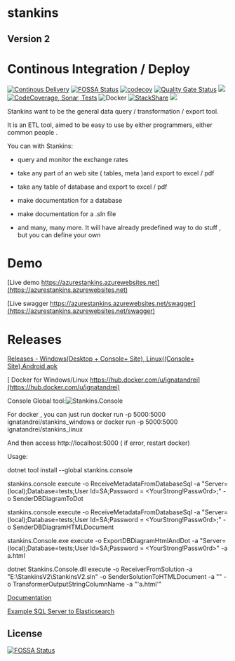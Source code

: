 # stankins
## Version 2 

# Continous Integration / Deploy

[![Continous Delivery](https://dev.azure.com/ignatandrei0674/stankinsv2/_apis/build/status/ignatandrei.stankins?branchName=master)](https://dev.azure.com/ignatandrei0674/stankinsv2/_build/latest?definitionId=1?branchName=master) [![FOSSA Status](https://app.fossa.io/api/projects/git%2Bgithub.com%2Fignatandrei%2Fstankins.svg?type=shield)](https://app.fossa.io/projects/git%2Bgithub.com%2Fignatandrei%2Fstankins?ref=badge_shield)
 [![codecov](https://codecov.io/gh/ignatandrei/stankins/branch/master/graph/badge.svg)](https://codecov.io/gh/ignatandrei/stankins) [![Quality Gate Status](https://sonarcloud.io/api/project_badges/measure?project=ignatandrei_stankins&metric=alert_status)](https://sonarcloud.io/dashboard?id=ignatandrei_stankins)  <img src='https://img.shields.io/azure-devops/tests/ignatandrei0674/stankinsv2/1.svg'></a>[![CodeCoverage, Sonar, Tests](https://dev.azure.com/ignatandrei0674/stankinsv2/_apis/build/status/ignatandrei.stankins?branchName=master&jobName=FullTestOnLinux&label=FullTest)](https://dev.azure.com/ignatandrei0674/stankinsv2/_apis/build/status/ignatandrei.stankins?branchName=master&jobName=FullTestOnLinux&label=FullTest)
![Docker](https://img.shields.io/docker/pulls/ignatandrei/stankins_linux.svg?maxAge=604800) [![StackShare](http://img.shields.io/badge/tech-stack-0690fa.svg?style=flat)](https://stackshare.io/ignatandrei/stankins)
![](https://img.shields.io/github/last-commit/ignatandrei/stankins.svg?style=flat)

Stankins want to be the general data query / transformation / export tool. 

It is an ETL tool, aimed to be easy to use by either programmers, either common people .

You can with Stankins:

- query and monitor the exchange rates

- take any part of an web site ( tables, meta )and export to excel / pdf

- take any table of database and export to excel / pdf

- make documentation for a database

- make documentation for a .sln file

- and many, many more. It will have already predefined way to do stuff , but you can define your own




# Demo
[Live demo https://azurestankins.azurewebsites.net](https://azurestankins.azurewebsites.net)

[Live swagger https://azurestankins.azurewebsites.net/swagger](https://azurestankins.azurewebsites.net/swagger)

# Releases

<a href='https://github.com/ignatandrei/stankins/releases'>Releases - Windows(Desktop + Console+ Site), Linux((Console+ Site),Android apk</a>

[ Docker for Windows/Linux https://hub.docker.com/u/ignatandrei](https://hub.docker.com/u/ignatandrei)

Console Global tool:![Stankins.Console](https://img.shields.io/nuget/v/stankins.console.svg?label=Stankins%20Console&style=flat)

For docker , you can just run 
docker run -p 5000:5000 ignatandrei/stankins_windows
or
docker run -p 5000:5000 ignatandrei/stankins_linux

And then access http://localhost:5000
( if error, restart docker)

Usage:

dotnet tool install --global stankins.console

stankins.console execute -o ReceiveMetadataFromDatabaseSql -a "Server=(local);Database=tests;User Id=SA;Password = <YourStrong!Passw0rd>;"  -o SenderDBDiagramToDot

stankins.console execute -o ReceiveMetadataFromDatabaseSql -a "Server=(local);Database=tests;User Id=SA;Password = <YourStrong!Passw0rd>;"  -o SenderDBDiagramHTMLDocument

stankins.Console.exe execute -o ExportDBDiagramHtmlAndDot -a "Server=(local);Database=tests;User Id=SA;Password = <YourStrong!Passw0rd>" -a a.html

dotnet Stankins.Console.dll execute -o ReceiverFromSolution -a "E:\StankinsV2\StankinsV2.sln" -o SenderSolutionToHTMLDocument -a "" -o TransformerOutputStringColumnName -a "'a.html'"


<a href='https://cdn.rawgit.com/ignatandrei/stankins/74e25fbe/Documentation/Help/index.html'>Documentation</a>

<a href='https://cdn.rawgit.com/ignatandrei/stankins/74e25fbe/Documentation/Help/html/e6e8966d-f7ce-8571-98f2-b26beb8d1666.htm'>Example SQL Server to Elasticsearch</a>





## License
[![FOSSA Status](https://app.fossa.io/api/projects/git%2Bgithub.com%2Fignatandrei%2Fstankins.svg?type=large)](https://app.fossa.io/projects/git%2Bgithub.com%2Fignatandrei%2Fstankins?ref=badge_large)